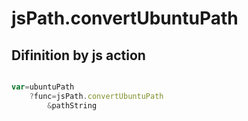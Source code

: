 # jsPath.convertUbuntuPath

## Difinition by js action

```js.js

var=ubuntuPath
	?func=jsPath.convertUbuntuPath
		&pathString
```



